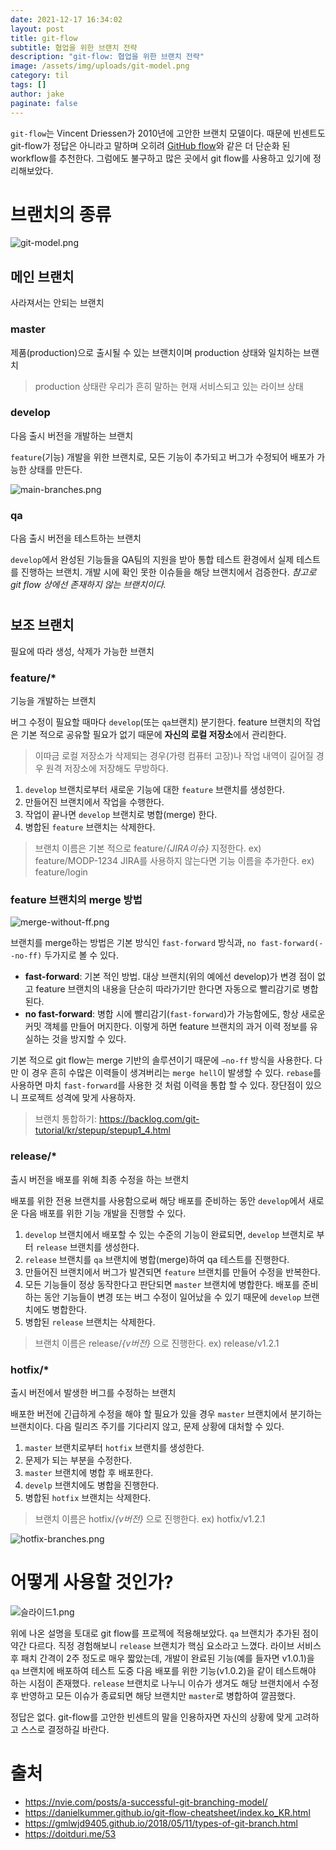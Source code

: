 ```yaml
---
date: 2021-12-17 16:34:02
layout: post
title: git-flow
subtitle: 협업을 위한 브랜치 전략
description: "git-flow: 협업을 위한 브랜치 전략"
image: /assets/img/uploads/git-model.png
category: til
tags: []
author: jake
paginate: false
---
```

`git-flow`는 Vincent Driessen가 2010년에 고안한 브랜치 모델이다. 때문에 빈센트도 git-flow가 정답은 아니라고 말하며 오히려 [GitHub flow](https://guides.github.com/introduction/flow/)와 같은 더 단순화 된 workflow를 추천한다. 그럼에도 불구하고 많은 곳에서 git flow를 사용하고 있기에 정리해보았다.

#
#
#
# 브랜치의 종류

![git-model.png](/assets/img/uploads/git-model.png)

## 메인 브랜치

사라져서는 안되는 브랜치

### master

제품(production)으로 출시될 수 있는 브랜치이며 production 상태와 일치하는 브랜치

> production 상태란 우리가 흔히 말하는 현재 서비스되고 있는 라이브 상태

### develop

다음 출시 버전을 개발하는 브랜치

`feature`(기능) 개발을 위한 브랜치로, 모든 기능이 추가되고 버그가 수정되어 배포가 가능한 상태를 만든다.

![main-branches.png](/assets/img/uploads/main-branches.png)

### qa

다음 출시 버전을 테스트하는 브랜치

`develop`에서 완성된 기능들을 QA팀의 지원을 받아 통합 테스트 환경에서 실제 테스트를 진행하는 브랜치. 개발 시에 확인 못한 이슈들을 해당 브랜치에서 검증한다. *참고로 git flow 상에선 존재하지 않는 브랜치이다.*  
# 
#
#
## 보조 브랜치

필요에 따라 생성, 삭제가 가능한 브랜치

### feature/*

기능을 개발하는 브랜치

버그 수정이 필요할 때마다 `develop`(또는 `qa`브랜치) 분기한다. feature 브랜치의 작업은 기본 적으로 공유할 필요가 없기 때문에 **자신의 로컬 저장소**에서 관리한다.

> 이따금 로컬 저장소가 삭제되는 경우(가령 컴퓨터 고장)나 작업 내역이 길어질 경우 원격 저장소에 저장해도 무방하다.

1. `develop` 브랜치로부터 새로운 기능에 대한 `feature` 브랜치를 생성한다.
2. 만들어진 브랜치에서 작업을 수행한다.
3. 작업이 끝나면 `develop` 브랜치로 병합(merge) 한다.
4. 병합된 `feature` 브랜치는 삭제한다.

> 브랜치 이름은 기본 적으로 feature/*{JIRA이슈}* 지정한다. ex) feature/MODP-1234 JIRA를 사용하지 않는다면 기능 이름을 추가한다. ex) feature/login

### feature 브랜치의 merge 방법

![merge-without-ff.png](/assets/img/uploads/merge-without-ff.png)

브랜치를 merge하는 방법은 기본 방식인 `fast-forward` 방식과, `no fast-forward(--no-ff)` 두가지로 볼 수 있다.

* **fast-forward**: 기본 적인 방법. 대상 브랜치(위의 예에선 develop)가 변경 점이 없고 feature 브랜치의 내용을 단순히 따라가기만 한다면 자동으로 빨리감기로 병합된다.
* **no fast-forward**: 병합 시에 빨리감기(`fast-forward`)가 가능함에도, 항상 새로운 커밋 객체를 만들어 머지한다. 이렇게 하면 feature 브랜치의 과거 이력 정보를 유실하는 것을 방지할 수 있다.

기본 적으로 git flow는 merge 기반의 솔루션이기 때문에 `—no-ff` 방식을 사용한다. 다만 이 경우 흔히 수많은 이력들이 생겨버리는 `merge hell`이 발생할 수 있다. `rebase`를 사용하면 마치 `fast-forward`를 사용한 것 처럼 이력을 통합 할 수 있다. 장단점이 있으니 프로젝트 성격에 맞게 사용하자.

> 브랜치 통합하기: [](https://backlog.com/git-tutorial/kr/stepup/stepup1_4.html)<https://backlog.com/git-tutorial/kr/stepup/stepup1_4.html>

### release/*

출시 버전을 배포를 위해 최종 수정을 하는 브랜치

배포를 위한 전용 브랜치를 사용함으로써 해당 배포를 준비하는 동안 `develop`에서 새로운 다음 배포를 위한 기능 개발을 진행할 수 있다.

1. `develop` 브랜치에서 배포할 수 있는 수준의 기능이 완료되면, `develop` 브랜치로 부터 `release` 브랜치를 생성한다.
2. `release` 브랜치를 `qa` 브랜치에 병합(merge)하여 qa 테스트를 진행한다.
3. 만들어진 브랜치에서 버그가 발견되면 `feature` 브랜치를 만들어 수정을 반복한다.
4. 모든 기능들이 정상 동작한다고 판단되면 `master` 브랜치에 병합한다. 배포를 준비하는 동안 기능들이 변경 또는 버그 수정이 일어났을 수 있기 때문에 `develop` 브랜치에도 병합한다.
5. 병합된 `release` 브랜치는 삭제한다.

> 브랜치 이름은 release/*{v버전}* 으로 진행한다. ex) release/v1.2.1

### hotfix/*

출시 버전에서 발생한 버그를 수정하는 브랜치

배포한 버전에 긴급하게 수정을 해야 할 필요가 있을 경우 `master` 브랜치에서 분기하는 브랜치이다. 다음 릴리즈 주기를 기다리지 않고, 문제 상황에 대처할 수 있다.

1. `master` 브랜치로부터 `hotfix` 브랜치를 생성한다.
2. 문제가 되는 부분을 수정한다.
3. `master` 브랜치에 병합 후 배포한다.
4. `develp` 브랜치에도 병합을 진행한다.
5. 병합된 `hotfix` 브랜치는 삭제한다.

> 브랜치 이름은 hotfix/*{v버전}* 으로 진행한다. ex) hotfix/v1.2.1

![hotfix-branches.png](/assets/img/uploads/hotfix-branches.png)

#
#
#
# 어떻게 사용할 것인가?

![슬라이드1.png](/assets/img/uploads/슬라이드1.png)

위에 나온 설명을 토대로 git flow를 프로젝에 적용해보았다. `qa` 브랜치가 추가된 점이 약간 다르다. 직정 경험해보니 `release` 브랜치가 핵심 요소라고 느꼈다. 라이브 서비스 후 패치 간격이 2주 정도로 매우 짧았는데, 개발이 완료된 기능(예를 들자면 v1.0.1)을 `qa` 브랜치에 배포하여 테스트 도중 다음 배포를 위한 기능(v1.0.2)을 같이 테스트해야 하는 시점이 존재했다. `release` 브랜치로 나누니 이슈가 생겨도 해당 브랜치에서 수정 후 반영하고 모든 이슈가 종료되면 해당 브랜치만 `master`로 병합하여 깔끔했다.

정답은 없다. git-flow를 고안한 빈센트의 말을 인용하자면 자신의 상황에 맞게 고려하고 스스로 결정하길 바란다.

#
#
#
# 출처

* [](https://nvie.com/posts/a-successful-git-branching-model/)<https://nvie.com/posts/a-successful-git-branching-model/>
* [](https://danielkummer.github.io/git-flow-cheatsheet/index.ko_KR.html)<https://danielkummer.github.io/git-flow-cheatsheet/index.ko_KR.html>
* [](https://gmlwjd9405.github.io/2018/05/11/types-of-git-branch.html)<https://gmlwjd9405.github.io/2018/05/11/types-of-git-branch.html>
* [](https://doitduri.me/53)<https://doitduri.me/53>